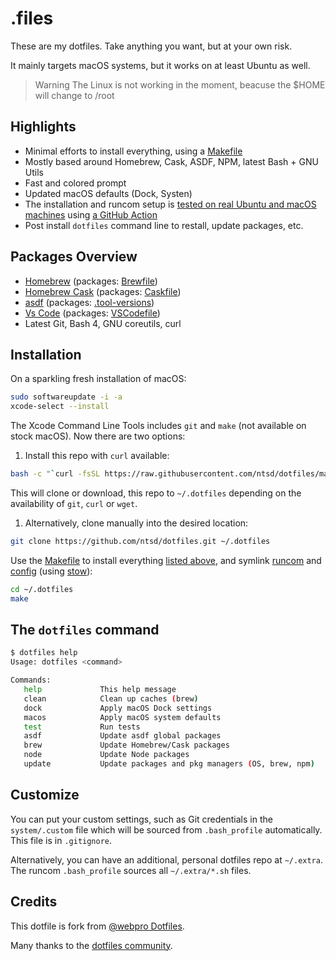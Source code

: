 # .files

These are my dotfiles. Take anything you want, but at your own risk.

It mainly targets macOS systems, but it works on at least Ubuntu as well.

> Warning The Linux is not working in the moment, beacuse the $HOME will change to /root

## Highlights

- Minimal efforts to install everything, using a [Makefile](./Makefile)
- Mostly based around Homebrew, Cask, ASDF, NPM, latest Bash + GNU Utils
- Fast and colored prompt
- Updated macOS defaults (Dock, Systen)
- The installation and runcom setup is
  [tested on real Ubuntu and macOS machines](https://github.com/ntsd/dotfiles/actions) using
  [a GitHub Action](./.github/workflows/ci.yml)
- Post install `dotfiles` command line to restall, update packages, etc.

## Packages Overview

- [Homebrew](https://brew.sh) (packages: [Brewfile](./install/Brewfile))
- [Homebrew Cask](https://github.com/Homebrew/homebrew-cask) (packages: [Caskfile](./install/Caskfile))
- [asdf](https://github.com/asdf-vm/asdf) (packages: [.tool-versions](./runcom/.tool-versions))
- [Vs Code](https://github.com/microsoft/vscode) (packages: [VSCodefile](./install/VSCodefile))
- Latest Git, Bash 4, GNU coreutils, curl

## Installation

On a sparkling fresh installation of macOS:

```bash
sudo softwareupdate -i -a
xcode-select --install
```

The Xcode Command Line Tools includes `git` and `make` (not available on stock macOS). Now there are two options:

1. Install this repo with `curl` available:

```bash
bash -c "`curl -fsSL https://raw.githubusercontent.com/ntsd/dotfiles/master/remote-install.sh`"
```

This will clone or download, this repo to `~/.dotfiles` depending on the availability of `git`, `curl` or `wget`.

1. Alternatively, clone manually into the desired location:

```bash
git clone https://github.com/ntsd/dotfiles.git ~/.dotfiles
```

Use the [Makefile](./Makefile) to install everything [listed above](#package-overview), and symlink [runcom](./runcom)
and [config](./config) (using [stow](https://www.gnu.org/software/stow/)):

```bash
cd ~/.dotfiles
make
```

## The `dotfiles` command

```bash
$ dotfiles help
Usage: dotfiles <command>

Commands:
   help             This help message
   clean            Clean up caches (brew)
   dock             Apply macOS Dock settings
   macos            Apply macOS system defaults
   test             Run tests
   asdf             Update asdf global packages
   brew             Update Homebrew/Cask packages
   node             Update Node packages
   update           Update packages and pkg managers (OS, brew, npm)
```

## Customize

You can put your custom settings, such as Git credentials in the `system/.custom` file which will be sourced from
`.bash_profile` automatically. This file is in `.gitignore`.

Alternatively, you can have an additional, personal dotfiles repo at `~/.extra`. The runcom `.bash_profile` sources all
`~/.extra/*.sh` files.

## Credits

This dotfile is fork from [@webpro Dotfiles](https://github.com/webpro/dotfiles).

Many thanks to the [dotfiles community](https://dotfiles.github.io).
